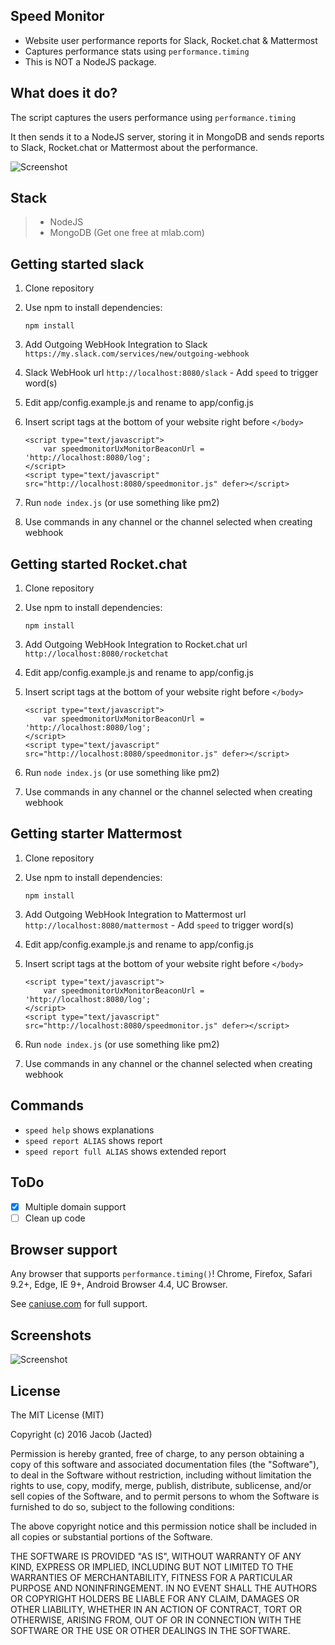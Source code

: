 ## Speed Monitor

- Website user performance reports for Slack, Rocket.chat & Mattermost
- Captures performance stats using ```performance.timing``` 
- This is NOT a NodeJS package.

## What does it do?

The script captures the users performance using ```performance.timing```

It then sends it to a NodeJS server, storing it in MongoDB and sends reports to Slack, Rocket.chat or Mattermost about the performance.

![Screenshot](https://raw.githubusercontent.com/jacted/speed-monitor/master/example/screenshot1.png)

## Stack

> - NodeJS
> - MongoDB (Get one free at mlab.com)

## Getting started slack

1. Clone repository

2. Use npm to install dependencies:

	```
	npm install
	```

3. Add Outgoing WebHook Integration to Slack ```https://my.slack.com/services/new/outgoing-webhook```

4. Slack WebHook url `http://localhost:8080/slack` - Add `speed` to trigger word(s)

5. Edit app/config.example.js and rename to app/config.js

6. Insert script tags at the bottom of your website right before ```</body>```

	```
	<script type="text/javascript">
		var speedmonitorUxMonitorBeaconUrl = 'http://localhost:8080/log';
	</script>
	<script type="text/javascript" src="http://localhost:8080/speedmonitor.js" defer></script>
	```

7. Run ```node index.js``` (or use something like pm2)

8. Use commands in any channel or the channel selected when creating webhook

## Getting started Rocket.chat

1. Clone repository

2. Use npm to install dependencies:

	```
	npm install
	```

3. Add Outgoing WebHook Integration to Rocket.chat url `http://localhost:8080/rocketchat`

4. Edit app/config.example.js and rename to app/config.js

5. Insert script tags at the bottom of your website right before ```</body>```

	```
	<script type="text/javascript">
		var speedmonitorUxMonitorBeaconUrl = 'http://localhost:8080/log';
	</script>
	<script type="text/javascript" src="http://localhost:8080/speedmonitor.js" defer></script>
	```

6. Run ```node index.js``` (or use something like pm2)

7. Use commands in any channel or the channel selected when creating webhook

## Getting starter Mattermost

1. Clone repository

2. Use npm to install dependencies:

	```
	npm install
	```

3. Add Outgoing WebHook Integration to Mattermost url `http://localhost:8080/mattermost` - Add `speed` to trigger word(s)

4. Edit app/config.example.js and rename to app/config.js

5. Insert script tags at the bottom of your website right before ```</body>```

	```
	<script type="text/javascript">
		var speedmonitorUxMonitorBeaconUrl = 'http://localhost:8080/log';
	</script>
	<script type="text/javascript" src="http://localhost:8080/speedmonitor.js" defer></script>
	```

6. Run ```node index.js``` (or use something like pm2)

7. Use commands in any channel or the channel selected when creating webhook

## Commands
- ```speed help``` shows explanations
- ```speed report ALIAS``` shows report
- ```speed report full ALIAS``` shows extended report

## ToDo

- [X] Multiple domain support
- [ ] Clean up code

## Browser support

Any browser that supports `performance.timing()`! Chrome, Firefox, Safari 9.2+, Edge, IE 9+, Android Browser 4.4, UC Browser.

See [caniuse.com](http://caniuse.com/#feat=nav-timing) for full support.

## Screenshots

![Screenshot](https://raw.githubusercontent.com/jacted/speed-monitor/master/example/screenshot2.png)

## License
The MIT License (MIT)

Copyright (c) 2016 Jacob (Jacted)

Permission is hereby granted, free of charge, to any person obtaining a copy of this software and associated documentation files (the "Software"), to deal in the Software without restriction, including without limitation the rights to use, copy, modify, merge, publish, distribute, sublicense, and/or sell copies of the Software, and to permit persons to whom the Software is furnished to do so, subject to the following conditions:

The above copyright notice and this permission notice shall be included in all copies or substantial portions of the Software.

THE SOFTWARE IS PROVIDED "AS IS", WITHOUT WARRANTY OF ANY KIND, EXPRESS OR IMPLIED, INCLUDING BUT NOT LIMITED TO THE WARRANTIES OF MERCHANTABILITY, FITNESS FOR A PARTICULAR PURPOSE AND NONINFRINGEMENT. IN NO EVENT SHALL THE AUTHORS OR COPYRIGHT HOLDERS BE LIABLE FOR ANY CLAIM, DAMAGES OR OTHER LIABILITY, WHETHER IN AN ACTION OF CONTRACT, TORT OR OTHERWISE, ARISING FROM, OUT OF OR IN CONNECTION WITH THE SOFTWARE OR THE USE OR OTHER DEALINGS IN THE SOFTWARE.
